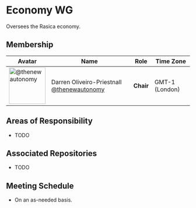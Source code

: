 # Economy WG

Oversees the Rasica economy.

## Membership

| Avatar | Name | Role | Time Zone |
| -------------------------------------------|----------------------|----------------------------| -------- |
| <img src="https://github.com/thenewautonomy.png" width=100 alt="@thenewautonomy">  | Darren Oliveiro-Priestnall [@thenewautonomy](https://github.com/thenewautonomy) | **Chair** | GMT-1 (London) |

## Areas of Responsibility

* TODO

## Associated Repositories

* TODO

## Meeting Schedule

* On an as-needed basis.

